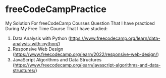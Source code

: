 # freeCodeCampPractice
My Solution For freeCodeCamp Courses Question That I have practiced During My Free Time 
Course That I have studied: 
1. Data Analysis with Python (https://www.freecodecamp.org/learn/data-analysis-with-python/)
2. Responsive Web Design (https://www.freecodecamp.org/learn/2022/responsive-web-design/)
3. JavaScript Algorithms and Data Structures (https://www.freecodecamp.org/learn/javascript-algorithms-and-data-structures/)
